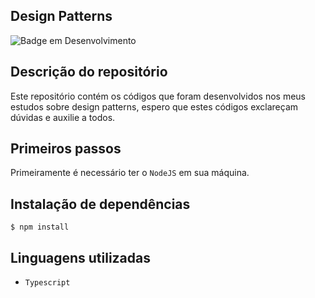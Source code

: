 ## Design Patterns
![Badge em Desenvolvimento](http://img.shields.io/static/v1?label=STATUS&message=EM%20ANDAMENTO&color=GREEN&style=for-the-badge)

## Descrição do repositório
Este repositório contém os códigos que foram desenvolvidos nos meus estudos sobre design patterns, espero que estes códigos exclareçam dúvidas e auxilie a todos.

## Primeiros passos

Primeiramente é necessário ter o `NodeJS` em sua máquina.

## Instalação de dependências
```
$ npm install
```

## Linguagens utilizadas
- `Typescript`
